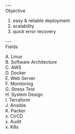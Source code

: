 ---\
Objective


1. easy & reliable deployment
2. scalability
3. quick error recovery


---\
Fields


A. Linux\
B. Software Architecture\
C. AWS\
D. Docker\
E. Web Server\
F. Monitoring\
G. Stress Test\
H. System Design\
I. Terraform\
J. Ansible\
K. Packer\
x. CI/CD\
x. Audit\
x. K8s
